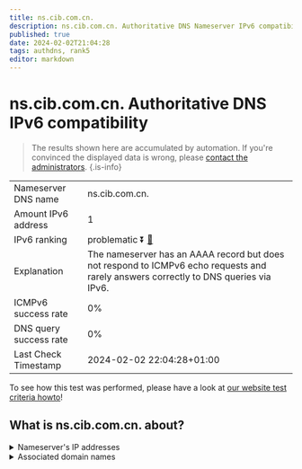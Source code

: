 ```yaml
---
title: ns.cib.com.cn.
description: ns.cib.com.cn. Authoritative DNS Nameserver IPv6 compatibility
published: true
date: 2024-02-02T21:04:28
tags: authdns, rank5
editor: markdown
---
```


# ns.cib.com.cn. Authoritative DNS IPv6 compatibility

> The results shown here are accumulated by automation. If you're convinced the displayed data is wrong, please [contact the administrators](/howto/chat). 
{.is-info}




|   |   |
| - | - |
| Nameserver DNS name | ns.cib.com.cn.
| Amount IPv6 address | 1
| IPv6 ranking | problematic :arrow_double_down: [🔗](/howto/ranking) |
| Explanation | The nameserver has an AAAA record but does not respond to ICMPv6 echo requests and rarely answers correctly to DNS queries via IPv6. |
| ICMPv6 success rate | 0%|
| DNS query success rate | 0% |
| Last Check Timestamp | 2024-02-02 22:04:28+01:00 |

To see how this test was performed, please have a look at [our website test criteria howto](/howto/testcriteria/authdns)!


## What is ns.cib.com.cn. about?




<details>
<summary>Nameserver's IP addresses</summary>

240e:678:902::18

</details>



<details>
<summary>Associated domain names</summary>

www.cib.com.cn

</details>
